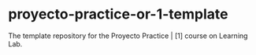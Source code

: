 # proyecto-practice-or-1-template
The template repository for the Proyecto Practice | [1] course on Learning Lab.
